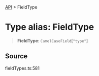 [API](../index.md) > FieldType

# Type alias: FieldType

> **FieldType**: `CamelCaseField`[`"type"`]

## Source

fieldTypes.ts:581
